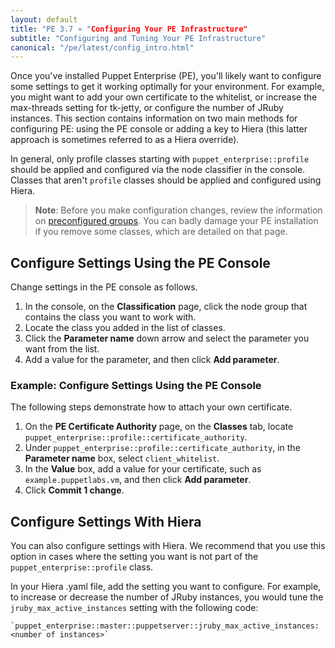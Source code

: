 ```yaml
---
layout: default
title: "PE 3.7 » "Configuring Your PE Infrastructure"
subtitle: "Configuring and Tuning Your PE Infrastructure"
canonical: "/pe/latest/config_intro.html"
---
```


Once you've installed Puppet Enterprise (PE), you'll likely want to configure some settings to get it working optimally for your environment. For example, you might want to add your own certificate to the whitelist, or increase the max-threads setting for tk-jetty, or configure the number of JRuby instances. This section contains information on two main methods for configuring PE: using the PE console or adding a key to Hiera (this latter approach is sometimes referred to as a Hiera override).

In general, only profile classes starting with `puppet_enterprise::profile` should be applied and configured via the node classifier in the console. Classes that aren't `profile` classes should be applied and configured using Hiera.

>**Note**: Before you make configuration changes, review the information on [preconfigured groups](./console_classes_groups_preconfigured_groups.html). You can badly damage your PE installation if you remove some classes, which are detailed on that page.

## Configure Settings Using the PE Console

Change settings in the PE console as follows.

1. In the console, on the **Classification** page, click the node group that contains the class you want to work with.
2. Locate the class you added in the list of classes.
3. Click the **Parameter name** down arrow and select the parameter you want from the list.
4. Add a value for the parameter, and then click **Add parameter**.

### Example: Configure Settings Using the PE Console

The following steps demonstrate how to attach your own certificate.

1. On the **PE Certificate Authority** page, on the **Classes** tab, locate `puppet_enterprise::profile::certificate_authority`.
2. Under `puppet_enterprise::profile::certificate_authority`, in the **Parameter name** box, select `client_whitelist`.
3. In the **Value** box, add a value for your certificate, such as `example.puppetlabs.vm`, and then click **Add parameter**.
4. Click **Commit 1 change**.

## Configure Settings With Hiera

You can also configure settings with Hiera. We recommend that you use this option in cases where the setting you want is not part of the `puppet_enterprise::profile` class.

In your Hiera .yaml file, add the setting you want to configure. For example, to increase or decrease the number of JRuby instances, you would tune the `jruby_max_active_instances` setting with the following code:

	`puppet_enterprise::master::puppetserver::jruby_max_active_instances:<number of instances>`
